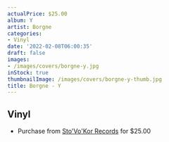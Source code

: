 ```yaml
---
actualPrice: $25.00
album: Y
artist: Borgne
categories:
- Vinyl
date: '2022-02-08T06:00:35'
draft: false
images:
- /images/covers/borgne-y.jpg
inStock: true
thumbnailImage: /images/covers/borgne-y-thumb.jpg
title: Borgne - Y
---
```


## Vinyl
* Purchase from [Sto'Vo'Kor Records](https://stovokor-records.com/products/borgne-y) for $25.00
